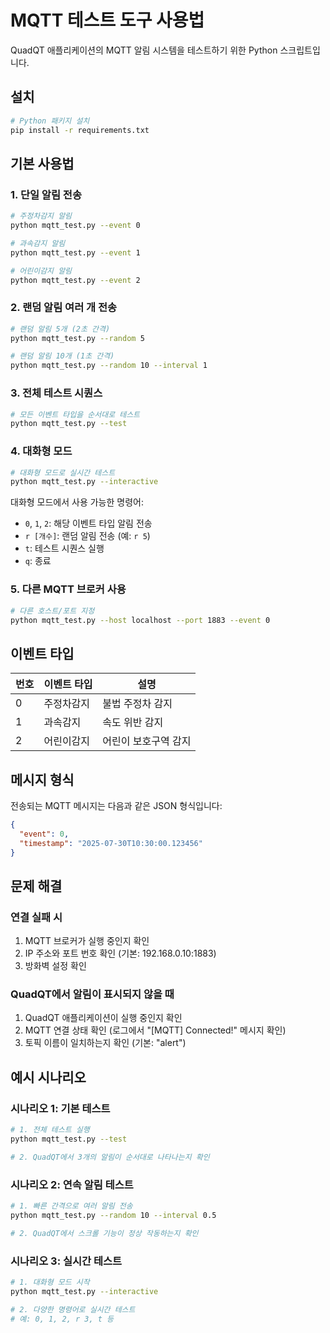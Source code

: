 # MQTT 테스트 도구 사용법

QuadQT 애플리케이션의 MQTT 알림 시스템을 테스트하기 위한 Python 스크립트입니다.

## 설치

```bash
# Python 패키지 설치
pip install -r requirements.txt
```

## 기본 사용법

### 1. 단일 알림 전송
```bash
# 주정차감지 알림
python mqtt_test.py --event 0

# 과속감지 알림  
python mqtt_test.py --event 1

# 어린이감지 알림
python mqtt_test.py --event 2
```

### 2. 랜덤 알림 여러 개 전송
```bash
# 랜덤 알림 5개 (2초 간격)
python mqtt_test.py --random 5

# 랜덤 알림 10개 (1초 간격)
python mqtt_test.py --random 10 --interval 1
```

### 3. 전체 테스트 시퀀스
```bash
# 모든 이벤트 타입을 순서대로 테스트
python mqtt_test.py --test
```

### 4. 대화형 모드
```bash
# 대화형 모드로 실시간 테스트
python mqtt_test.py --interactive
```

대화형 모드에서 사용 가능한 명령어:
- `0`, `1`, `2`: 해당 이벤트 타입 알림 전송
- `r [개수]`: 랜덤 알림 전송 (예: `r 5`)
- `t`: 테스트 시퀀스 실행
- `q`: 종료

### 5. 다른 MQTT 브로커 사용
```bash
# 다른 호스트/포트 지정
python mqtt_test.py --host localhost --port 1883 --event 0
```

## 이벤트 타입

| 번호 | 이벤트 타입 | 설명 |
|------|-------------|------|
| 0    | 주정차감지  | 불법 주정차 감지 |
| 1    | 과속감지    | 속도 위반 감지 |
| 2    | 어린이감지  | 어린이 보호구역 감지 |

## 메시지 형식

전송되는 MQTT 메시지는 다음과 같은 JSON 형식입니다:

```json
{
  "event": 0,
  "timestamp": "2025-07-30T10:30:00.123456"
}
```

## 문제 해결

### 연결 실패 시
1. MQTT 브로커가 실행 중인지 확인
2. IP 주소와 포트 번호 확인 (기본: 192.168.0.10:1883)
3. 방화벽 설정 확인

### QuadQT에서 알림이 표시되지 않을 때
1. QuadQT 애플리케이션이 실행 중인지 확인
2. MQTT 연결 상태 확인 (로그에서 "[MQTT] Connected!" 메시지 확인)
3. 토픽 이름이 일치하는지 확인 (기본: "alert")

## 예시 시나리오

### 시나리오 1: 기본 테스트
```bash
# 1. 전체 테스트 실행
python mqtt_test.py --test

# 2. QuadQT에서 3개의 알림이 순서대로 나타나는지 확인
```

### 시나리오 2: 연속 알림 테스트
```bash
# 1. 빠른 간격으로 여러 알림 전송
python mqtt_test.py --random 10 --interval 0.5

# 2. QuadQT에서 스크롤 기능이 정상 작동하는지 확인
```

### 시나리오 3: 실시간 테스트
```bash
# 1. 대화형 모드 시작
python mqtt_test.py --interactive

# 2. 다양한 명령어로 실시간 테스트
# 예: 0, 1, 2, r 3, t 등
```